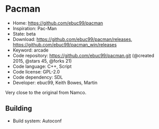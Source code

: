 # Pacman

- Home: https://github.com/ebuc99/pacman
- Inspiration: Pac-Man
- State: beta
- Download: https://github.com/ebuc99/pacman/releases, https://github.com/ebuc99/pacman_win/releases
- Keyword: arcade
- Code repository: https://github.com/ebuc99/pacman.git (@created 2015, @stars 45, @forks 21)
- Code language: C++, Script
- Code license: GPL-2.0
- Code dependency: SDL
- Developer: ebuc99, Keith Bowes, Martin

Very close to the original from Namco.

## Building

- Build system: Autoconf
